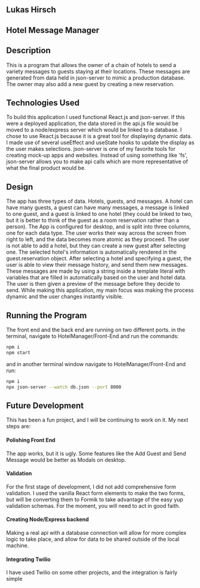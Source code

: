 ## Lukas Hirsch
## Hotel Message Manager



## Description
This is a program that allows the owner of a chain of hotels to send a variety messages to guests staying at their locations. These messages are generated from data held in json-server to mimic a production database. The owner may also add a new guest by creating a new reservation. 

## Technologies Used
To build this application I used functional React.js and json-server. If this were a deployed application, the data stored in the api.js file would be moved to a node/express server which would be linked to a database. I chose to use React.js because it is a great tool for displaying dynamic data. I made use of several useEffect and useState hooks to update the display as the user makes selections. json-server is one of my favorite tools for creating mock-up apps and websites. Instead of using something like 'fs', json-server allows you to make api calls which are more representative of what the final product would be. 


## Design
The app has three types of data. Hotels, guests, and messages. A hotel can have many guests, a guest can have many messages, a message is linked to one guest, and a guest is linked to one hotel (they could be linked to two, but it is better to think of the guest as a room reservation rather than a person).
The App is configured for desktop, and is split into three columns, one for each data type. The user works their way across the screen from right to left, and the data becomes more atomic as they proceed. The user is not able to add a hotel, but they can create a new guest after selecting one. The selected hotel's information is automatically rendered in the guest.reservation object. After selecting a hotel and specifying a guest, the user is able to view their message history, and send them new messages. These messages are made by using a string inside a template literal with variables that are filled in automatically based on the user and hotel data. The user is then given a preview of the message before they decide to send.
While making this application, my main focus was making the process dynamic and the user changes instantly visible.

## Running the Program

The front end and the back end are running on two different ports.
in the terminal, navigate to HotelManager/Front-End and run the commands:
```sh
npm i
npm start
```
and in another terminal window navigate to HotelManager/Front-End and run:
```sh
npm i
npx json-server --watch db.json --port 8000
```

## Future Development
This has been a fun project, and I will be continuing to work on it. 
My next steps are:
#### Polishing Front End
The app works, but it is ugly. Some features like the Add Guest and Send Message would be better as Modals on desktop. 
#### Validation
For the first stage of development, I did not add comprehensive form validation. I used the vanilla React form elements to make the two forms, but will be converting them to Formik to take advantage of the easy yup validation schemas. For the moment, you will need to act in good faith. 
#### Creating Node/Express backend
Making a real api with a database connection will allow for more complex logic to take place, and allow for data to be shared outside of the local machine. 
#### Integrating Twilio
I have used Twilio on some other projects, and the integration is fairly simple
